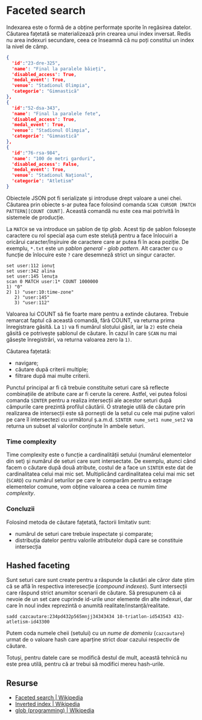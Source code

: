 # Faceted search

Indexarea este o formă de a obține performațe sporite în regăsirea datelor. Căutarea fațetată se materializează prin crearea unui index inversat. Redis nu area indexuri secundare, ceea ce înseamnă că nu poți constitui un index la nivel de câmp.

```json
{
  'id':"23-dre-325",
  'name': "Final la paralele băieți",
  'disabled_access': True,
  'medal_event': True,
  'venue': "Stadionul Olimpia",
  'categorie': "Gimnastică"
},
{
  'id':"52-dsa-343",
  'name': "Final la paralele fete",
  'disabled_access': True,
  'medal_event': True,
  'venue': "Stadionul Olimpia",
  'categorie': "Gimnastică"
},
{
  'id':"76-rsa-984",
  'name': "100 de metri garduri",
  'disabled_access': False,
  'medal_event': True,
  'venue': "Stadionul Național",
  'categorie': "Atletism"
}
```

Obiectele JSON pot fi serializate și introduse drept valoare a unei chei. Căutarea prin obiecte s-ar putea face folosind comanda `SCAN CURSOR [MATCH PATTERN][COUNT COUNT]`. Această comandă nu este cea mai potrivită în sistemele de producție.

La `MATCH` se va introduce un șablon de tip *glob*. Acest tip de șablon folosește caractere cu rol special așa cum este steluță pentru a face înlocuiri a oricărui caracter/înșiruire de caractere care ar putea fi în acea poziție. De exemplu, `*.txt` este un *șablon general* - *glob pattern*. Alt caracter cu o funcție de înlocuire este `?` care desemneză strict un singur caracter.

```text
set user:112 ionuț
set user:342 alina
set user:145 lenuța
scan 0 MATCH user:1* COUNT 1000000
1) "0"
2) 1) "user:10:time-zone"
   2) "user:145"
   3) "user:112"
```

Valoarea lui COUNT să fie foarte mare pentru a extinde căutarea. Trebuie remarcat faptul că această comandă, fără COUNT, va returna prima înregistrare găsită. La `1)` va fi numărul slotului găsit, iar la `2)` este cheia găsită ce potrivește șablonul de căutare. În cazul în care `SCAN` nu mai găsește înregistrări, va returna valoarea zero la `1)`.

Căutarea fațetată:
- navigare;
- căutare după criterii multiple;
- filtrare după mai multe criterii.

Punctul principal ar fi că trebuie constituite seturi care să reflecte combinațiile de atribute care ar fi cerute la cerere. Astfel, vei putea folosi comanda `SINTER` pentru a realiza intersecții ale acestor seturi după câmpurile care prezintă profilul căutării. O strategie utilă de căutare prin realizarea de intersecții este să pornești de la setul cu cele mai puține valori pe care îl intersectezi cu următorul ș.a.m.d.
`SINTER nume_set1 nume_set2` va returna un subset al valorilor conținute în ambele seturi.

### Time complexity

Time complexity este o funcție a cardinalității setului (numărul elementelor din set) și numărul de seturi care sunt intersectate.
De exemplu, atunci când facem o căutare după două atribute, costul de a face un `SINTER` este dat de cardinalitatea celui mai mic set. Multiplicând cardinalitatea celui mai mic set (`SCARD`) cu numărul seturilor pe care le comparăm pentru a extrage elementelor comune, vom obține valoarea a ceea ce numim *time complexity*.

### Concluzii

Folosind metoda de căutare fațetată, factorii limitativ sunt:

- numărul de seturi care trebuie inspectate și comparate;
- distribuția datelor pentru valorile atributelor după care se constituie intersecția

## Hashed faceting

Sunt seturi care sunt create pentru a răspunde la căutări ale căror date știm că se află în respectiva interesecție (*compound indexes*). Sunt intersecții care răspund strict anumitor scenarii de căutare. Să presupunem că ai nevoie de un set care cuprinde id-urile unor elemente din alte indexuri, dar care în noul index reprezintă o anumită realitate/instanță/realitate.

```text
sadd cazcautare:234pd432p565mnjj34343434 10-triatlon-id543543 432-atletism-id43300
```

Putem coda numele cheii (setului) cu un *nume de domeniu* (`cazcautare`) urmat de o valoare hash care aparține strict doar cazului respectiv de căutare.

Totuși, pentru datele care se modifică destul de mult, această tehnică nu este prea utilă, pentru că ar trebui să modifici mereu hash-urile.

## Resurse

- [Faceted search | Wikipedia](https://en.wikipedia.org/wiki/Faceted_search)
- [Inverted index | Wikipedia](https://en.wikipedia.org/wiki/Inverted_index)
- [glob (programming) | WIkipedia](https://en.wikipedia.org/wiki/Glob_(programming))
